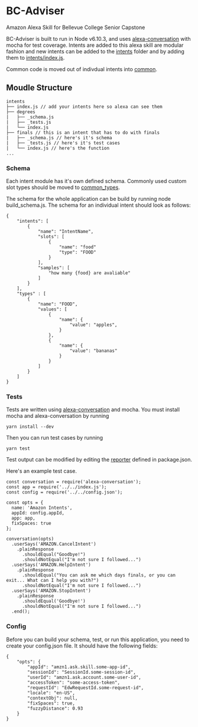 # BC-Adviser
Amazon Alexa Skill for Bellevue College Senior Capstone

BC-Adviser is built to run in Node v6.10.3, and uses [alexa-conversation](https://github.com/ExpediaDotCom/alexa-conversation) with mocha for test coverage. Intents are added to this alexa skill are modular fashion and new intents can be added to the [intents](https://github.com/eksuri/BC-Adviser/tree/master/intents) folder and by adding them to [intents/index.js](https://github.com/eksuri/BC-Adviser/tree/master/intents/index.js).

Common code is moved out of indivdual intents into [common](https://github.com/eksuri/BC-Adviser/tree/master/common).

## Moudle Structure

    intents
    ├── index.js // add your intents here so alexa can see them
    ├── degrees
    |   ├── _schema.js
    |   ├── _tests.js
    |   └── index.js
    ├── finals // this is an intent that has to do with finals
    |   ├── _schema.js // here's it's schema
    |   ├── _tests.js // here's it's test cases
    |   └── index.js // here's the function
    ...
    
### Schema

Each intent module has it's own defined schema. Commonly used custom slot types should be moved to [common_types](https://github.com/eksuri/BC-Adviser/blob/master/intents/common_types/_schema.json).

The schema for the whole application can be build by running node build_schema.js. The schema for an individual intent should look as follows:

    {
        "intents": [
            {
                "name": "IntentName",
                "slots": [
                    {
                        "name": "food"
                        "type": "FOOD"
                    }
                ],
                "samples": [
                    "how many {food} are avaliable"
                ]
            }
        ],
        "types" : [
            {
                "name": "FOOD",
                "values": [
                    {
                        "name": {
                            "value": "apples",
                        }
                    },
                    {
                        "name": {
                            "value": "bananas"
                        }
                    }
                ]
            }
        ]
    }

### Tests

Tests are written using [alexa-conversation](https://github.com/ExpediaDotCom/alexa-conversation) and mocha. You must install mocha and alexa-conversation by running
    
    yarn install --dev
Then you can run test cases by running

    yarn test 
Test output can be modified by editing the [reporter](https://mochajs.org/#reporters) defined in package.json.

Here's an example test case.

    const conversation = require('alexa-conversation');
    const app = require('../../index.js');
    const config = require('../../config.json');

    const opts = {
      name: 'Amazon Intents',
      appId: config.appId,
      app: app,
      fixSpaces: true
    };

    conversation(opts)
      .userSays('AMAZON.CancelIntent')
        .plainResponse 
          .shouldEqual("Goodbye!")
          .shouldNotEqual("I'm not sure I followed...")
      .userSays('AMAZON.HelpIntent')
        .plainResponse 
          .shouldEqual("You can ask me which days finals, or you can exit... What can I help you with?")
          .shouldNotEqual("I'm not sure I followed...")
      .userSays('AMAZON.StopIntent')
        .plainResponse 
          .shouldEqual('Goodbye!')
          .shouldNotEqual("I'm not sure I followed...")
      .end();

### Config

Before you can build your schema, test, or run this application, you need to create your config.json file. It should have the following fields: 

    {
        "opts": {
            "appId": "amzn1.ask.skill.some-app-id",
            "sessionId": "SessionId.some-session-id",
            "userId": "amzn1.ask.account.some-user-id",
            "accessToken": "some-access-token",
            "requestId": "EdwRequestId.some-request-id",
            "locale": "en-US",
            "contextObj": null,
            "fixSpaces": true,
            "fuzzyDistance": 0.93
        }
    }
